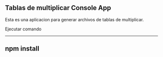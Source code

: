 ## Tablas de multiplicar Console App

Esta es una aplicacion para generar archivos de 
tablas de multiplicar.

Ejecutar comando

---
npm install
---
